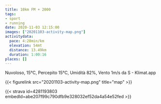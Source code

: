 ```yaml
---
title: 10km FM + 2000
tags:
- sport
- running
date: 2020-11-03 12:15:00
images: ["20201103-activity-map.png"]
activitydata:
  pace: 4:28min/km
  elevation: 54mt
  distance: 13.49km
  duration: 1:00:16
places: []
---
```


Nuvoloso, 15°C, Percepito 15°C, Umidità 82%, Vento 1m/s da S - Klimat.app

<!--more-->



{{< figurelink src="20201103-activity-map.png" title="map" >}}


{{< strava id=4281193803 embedId=abe207f99c790dfb9e328032ef52da4a54e52fed >}}
